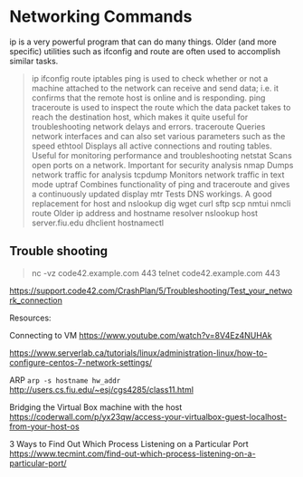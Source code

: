# Networking Commands

ip is a very powerful program that can do many things. Older (and more specific) utilities such as ifconfig and route are often used to accomplish similar tasks.
> ip
> ifconfig
> route
> iptables
ping is used to check whether or not a machine attached to the network can receive and send data; i.e. it confirms that the remote host is online and is responding.
> ping
traceroute is used to inspect the route which the data packet takes to reach the destination host, which makes it quite useful for troubleshooting network delays and errors.
> traceroute
Queries network interfaces and can also set various parameters such as the speed
> ethtool
Displays all active connections and routing tables. Useful for monitoring performance and troubleshooting
> netstat
Scans open ports on a network. Important for security analysis
> nmap
Dumps network traffic for analysis
> tcpdump
Monitors network traffic in text mode
> uptraf
Combines functionality of ping and traceroute and gives a continuously updated display
> mtr
Tests DNS workings. A good replacement for host and nslookup
> dig
> wget
> curl
> sftp
> scp
> nmtui
> nmcli
> route
Older ip address and hostname resolver
> nslookup
> host server.fiu.edu
> dhclient
> hostnamectl

## Trouble shooting

> nc -vz code42.example.com 443
> telnet code42.example.com 443

https://support.code42.com/CrashPlan/5/Troubleshooting/Test_your_network_connection

Resources:

Connecting to VM
https://www.youtube.com/watch?v=8V4Ez4NUHAk


https://www.serverlab.ca/tutorials/linux/administration-linux/how-to-configure-centos-7-network-settings/

ARP
`arp -s hostname hw_addr`
http://users.cs.fiu.edu/~esj/cgs4285/class11.html

Bridging the Virtual Box machine with the host
https://coderwall.com/p/yx23qw/access-your-virtualbox-guest-localhost-from-your-host-os


3 Ways to Find Out Which Process Listening on a Particular Port
https://www.tecmint.com/find-out-which-process-listening-on-a-particular-port/
